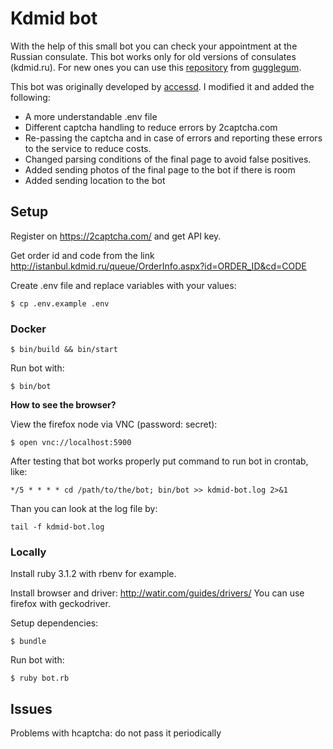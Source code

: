 # Kdmid bot

With the help of this small bot you can check your appointment at the Russian consulate. This bot works only for old versions of consulates (kdmid.ru). For new ones you can use this [repository](https://github.com/gugglegum/midpass) from [gugglegum](https://github.com/gugglegum). 

This bot was originally developed by [accessd](https://github.com/accessd/). I modified it and added the following:

- A more understandable .env file
- Different captcha handling to reduce errors by 2captcha.com
- Re-passing the captcha and in case of errors and reporting these errors to the service to reduce costs.
- Changed parsing conditions of the final page to avoid false positives.
- Added sending photos of the final page to the bot if there is room
- Added sending location to the bot 

## Setup

Register on https://2captcha.com/ and get API key.

Get order id and code from the link http://istanbul.kdmid.ru/queue/OrderInfo.aspx?id=ORDER_ID&cd=CODE

Create .env file and replace variables with your values:

    $ cp .env.example .env

### Docker

    $ bin/build && bin/start

Run bot with:

    $ bin/bot

**How to see the browser?**

View the firefox node via VNC (password: secret):

    $ open vnc://localhost:5900

After testing that bot works properly put command to run bot in crontab, like:

    */5 * * * * cd /path/to/the/bot; bin/bot >> kdmid-bot.log 2>&1

Than you can look at the log file by:

    tail -f kdmid-bot.log

### Locally

Install ruby 3.1.2 with rbenv for example.

Install browser and driver: http://watir.com/guides/drivers/
You can use firefox with geckodriver.

Setup dependencies:

    $ bundle

Run bot with:

    $ ruby bot.rb

## Issues

Problems with hcaptcha: do not pass it periodically
